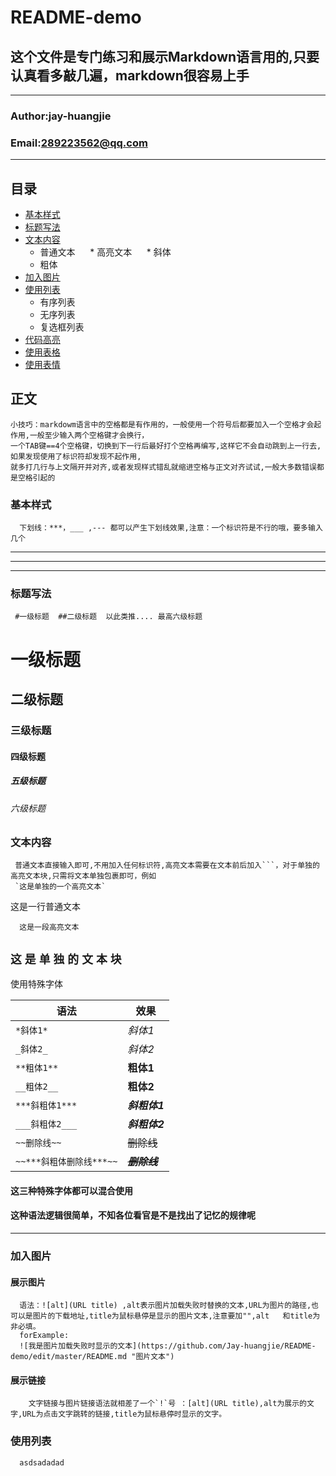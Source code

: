 # README-demo
## 这个文件是专门练习和展示Markdown语言用的,只要认真看多敲几遍，markdown很容易上手
****
###  Author:jay-huangjie
###  Email:289223562@qq.com
****
## 目录
 * [基本样式](#基本样式)
 * [标题写法](#标题写法)
 * [文本内容](#文本内容)
      * 普通文本
      * 高亮文本
      * 斜体
      * 粗体                
 * [加入图片](#加入图片)
 * [使用列表](#使用列表)
      * 有序列表
      * 无序列表
      * 复选框列表  
 * [代码高亮](#代码高亮)
 * [使用表格](#使用表格)
 * [使用表情](#使用表情)
## 正文 
```
小技巧：markdowm语言中的空格都是有作用的，一般使用一个符号后都要加入一个空格才会起作用,一般至少输入两个空格键才会换行，
一个TAB键==4个空格键，切换到下一行后最好打个空格再编写,这样它不会自动跳到上一行去,如果发现使用了标识符却发现不起作用,
就多打几行与上文隔开并对齐,或者发现样式错乱就缩进空格与正文对齐试试,一般大多数错误都是空格引起的
```
### 基本样式
```
  下划线：***，___ ,--- 都可以产生下划线效果,注意：一个标识符是不行的哦，要多输入几个
```
*****

_____


-----


### 标题写法

```
 #一级标题  ##二级标题  以此类推.... 最高六级标题
```
 # 一级标题
 ## 二级标题
 ### 三级标题
 #### 四级标题
 ##### 五级标题
 ###### 六级标题
 
### 文本内容
```
 普通文本直接输入即可,不用加入任何标识符,高亮文本需要在文本前后加入```，对于单独的高亮文本块,只需将文本单独包裹即可，例如
 `这是单独的一个高亮文本`
```
 这是一行普通文本
 
 ```
   这是一段高亮文本
 ```
 `这` `是` `单` `独` `的` `文` `本` `块`
----------------------------------------
 使用特殊字体
 
|语法|效果|
|----|----|
|`*斜体1*`|*斜体1*
|`_斜体2_`|_斜体2_
|`**粗体1**`|**粗体1**
|`__粗体2__`|__粗体2__
|`***斜粗体1***`|***斜粗体1***
|`___斜粗体2___`|___斜粗体2___
|`~~删除线~~`|~~删除线~~
|`~~***斜粗体删除线***~~`|~~***删除线***~~

#### 这三种特殊字体都可以混合使用
#### 这种语法逻辑很简单，不知各位看官是不是找出了记忆的规律呢
 ---------------------------------
### 加入图片
  #### 展示图片
`````
  语法：![alt](URL title) ,alt表示图片加载失败时替换的文本,URL为图片的路径,也可以是图片的下载地址,title为鼠标悬停是显示的图片文本,注意要加"",alt   和title为非必填。
  forExample:
  ![我是图片加载失败时显示的文本](https://github.com/Jay-huangjie/README-demo/edit/master/README.md "图片文本")
``````

  #### 展示链接
`````
    文字链接与图片链接语法就相差了一个`!`号 ：[alt](URL title),alt为展示的文字,URL为点击文字跳转的链接,title为鼠标悬停时显示的文字。
`````

### 使用列表
`````
  asdsadadad
`````

 
 
 
 
